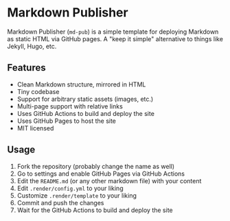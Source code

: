 # Markdown Publisher

Markdown Publisher (`md-pub`) is a simple template for deploying Markdown as static HTML via GitHub pages. A "keep it simple" alternative to things like Jekyll, Hugo, etc.

## Features

- Clean Markdown structure, mirrored in HTML
- Tiny codebase
- Support for arbitrary static assets (images, etc.)
- Multi-page support with relative links
- Uses GitHub Actions to build and deploy the site
- Uses GitHub Pages to host the site
- MIT licensed

## Usage

1. Fork the repository (probably change the name as well)
1. Go to settings and enable GitHub Pages via GitHub Actions
1. Edit the `README.md` (or any other markdown file) with your content
1. Edit `.render/config.yml` to your liking
1. Customize `.render/template` to your liking
1. Commit and push the changes
1. Wait for the GitHub Actions to build and deploy the site
